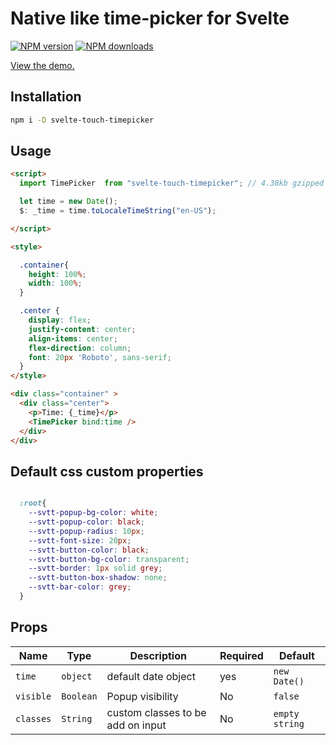 # Native like time-picker for Svelte
 
[![NPM version](https://img.shields.io/npm/v/svelte-touch-timepicker.svg?style=flat)](https://www.npmjs.com/package/svelte-touch-timepicker) [![NPM downloads](https://img.shields.io/npm/dm/svelte-touch-timepicker.svg?style=flat)](https://www.npmjs.com/package/svelte-touch-timepicker)


[View the demo.](https://sharifclick.github.io/svelte-touch-timepicker/)

## Installation

```bash
npm i -D svelte-touch-timepicker
```

## Usage

```html
<script>
  import TimePicker  from "svelte-touch-timepicker"; // 4.38kb gzipped

  let time = new Date();
  $: _time = time.toLocaleTimeString("en-US");

</script>

<style>

  .container{
    height: 100%;
    width: 100%;
  }

  .center {
    display: flex;
    justify-content: center;
    align-items: center;
    flex-direction: column;
    font: 20px 'Roboto', sans-serif;
  }
</style>

<div class="container" >
  <div class="center">
    <p>Time: {_time}</p>
    <TimePicker bind:time />
  </div>
</div>

```


## Default css custom properties

```css

  :root{
    --svtt-popup-bg-color: white;
    --svtt-popup-color: black;
    --svtt-popup-radius: 10px;
    --svtt-font-size: 20px;
    --svtt-button-color: black;
    --svtt-button-bg-color: transparent;
    --svtt-border: 1px solid grey;
    --svtt-button-box-shadow: none;
    --svtt-bar-color: grey;
  }
```

## Props

| Name | Type | Description | Required | Default |
| --- | --- | --- | --- | --- |
| `time` | `object` | default date object | yes | `new Date()` |
| `visible` | `Boolean` | Popup visibility | No | `false` |
| `classes` | `String` | custom classes to be add on input | No | `empty string` |

